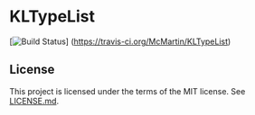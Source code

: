 # KLTypeList

[![Build Status](https://travis-ci.org/McMartin/KLTypeList.svg?branch=master)]
(https://travis-ci.org/McMartin/KLTypeList)


## License

This project is licensed under the terms of the MIT license. See [LICENSE.md](LICENSE.md).

